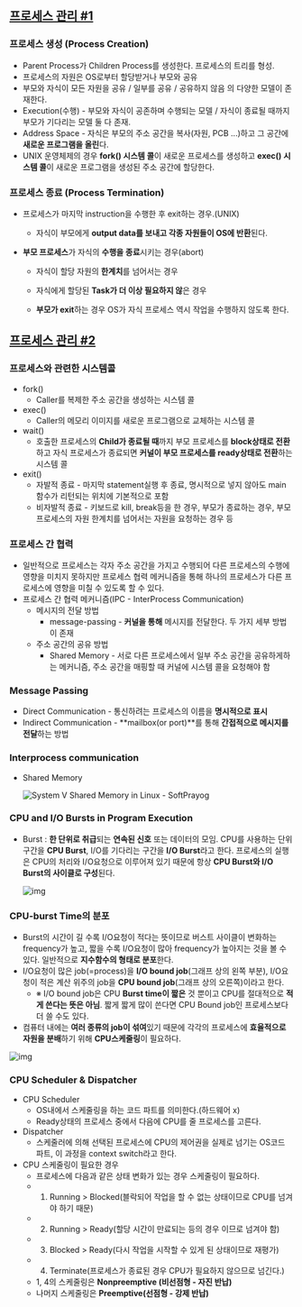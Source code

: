 ## [프로세스 관리 #1](https://core.ewha.ac.kr/publicview/C0101020140321144554159683?vmode=f)

### 프로세스 생성 (Process Creation)

- Parent Process가 Children Process를 생성한다. 프로세스의 트리를 형성.
- 프로세스의 자원은 OS로부터 할당받거나 부모와 공유
- 부모와 자식이 모든 자원을 공유 / 일부를 공유 / 공유하지 않음 의 다양한 모델이 존재한다.
- Execution(수행) - 부모와 자식이 공존하며 수행되는 모델 / 자식이 종료될 때까지 부모가 기다리는 모델 둘 다 존재.
- Address Space - 자식은 부모의 주소 공간을 복사(자원, PCB ...)하고 그 공간에 **새로운 프로그램을 올린**다.
- UNIX 운영체제의 경우 **fork() 시스템 콜**이 새로운 프로세스를 생성하고 **exec() 시스템 콜**이 새로운 프로그램을 생성된 주소 공간에 할당한다.

### 프로세스 종료 (Process Termination)

- 프로세스가 마지막 instruction을 수행한 후 exit하는 경우.(UNIX)

  - 자식이 부모에게 **output data를 보내고 각종 자원들이 OS에 반환**된다.

- **부모 프로세스**가 자식의 **수행을 종료**시키는 경우(abort)

  - 자식이 할당 자원의 **한계치**를 넘어서는 경우

  - 자식에게 할당된 **Task가 더 이상 필요하지 않**은 경우

  - **부모가 exit**하는 경우 OS가 자식 프로세스 역시 작업을 수행하지 않도록 한다.

    

## [프로세스 관리 #2](https://core.ewha.ac.kr/publicview/C0101020140325134428879622?vmode=f)

### 프로세스와 관련한 시스템콜

- fork()
  - Caller를 복제한 주소 공간을 생성하는 시스템 콜
- exec()
  - Caller의 메모리 이미지를 새로운 프로그램으로 교체하는 시스템 콜
- wait()
  - 호출한 프로세스의 **Child가 종료될 때**까지 부모 프로세스를 **block상태로 전환**하고 자식 프로세스가 종료되면 **커널이 부모 프로세스를 ready상태로 전환**하는 시스템 콜
- exit()
  - 자발적 종료 - 마지막 statement실행 후 종료, 명시적으로 넣지 않아도 main함수가 리턴되는 위치에 기본적으로 포함
  - 비자발적 종료 - 키보드로 kill, break등을 한 경우, 부모가 종료하는 경우, 부모 프로세스의 자원 한계치를 넘어서는 자원을 요청하는 경우 등

### 프로세스 간 협력

- 일반적으로 프로세스는 각자 주소 공간을 가지고 수행되어 다른 프로세스의 수행에 영향을 미치지 못하지만 프로세스 협력 메커니즘을 통해 하나의 프로세스가 다른 프로세스에 영향을 미칠 수 있도록 할 수 있다.
- 프로세스 간 협력 메커니즘(IPC - InterProcess Communication)
  - 메시지의 전달 방법
    - message-passing - **커널을 통해** 메시지를 전달한다. 두 가지 세부 방법이 존재
  - 주소 공간의 공유 방법
    - Shared Memory - 서로 다른 프로세스에서 일부 주소 공간을 공유하게하는 메커니즘, 주소 공간을 매핑할 때 커널에 시스템 콜을 요청해야 함

### Message Passing

- Direct Communication - 통신하려는 프로세스의 이름을 **명시적으로 표시**
- Indirect Communication - **mailbox(or port)**를 통해 **간접적으로 메시지를 전달**하는 방법

### Interprocess communication

- Shared Memory

  ![System V Shared Memory in Linux - SoftPrayog](https://www.softprayog.in/images/shared-memory.png)

### CPU and I/O Bursts in Program Execution

- Burst : **한 단위로 취급**되는 **연속된 신호** 또는 데이터의 모임. CPU를 사용하는 단위 구간을 **CPU Burst**, I/O를 기다리는 구간을 **I/O Burst**라고 한다. 프로세스의 실행은 CPU의 처리와 I/O요청으로 이루어져 있기 때문에 항상 **CPU Burst와 I/O Burst의 사이클로 구성**된다.

  ![img](https://velog.velcdn.com/images%2Fckstn0777%2Fpost%2Fdc614f38-46cb-4e3e-8cd8-baf1cf39d8f8%2Fimage.png)

### CPU-burst Time의 분포

+ Burst의 시간이 길 수록 I/O요청이 적다는 뜻이므로 버스트 사이클이 변화하는 frequency가 높고, 짧을 수록 I/O요청이 많아 frequency가 높아지는 것을 볼 수 있다. 일반적으로 **지수함수의 형태로 분포**한다.
+ I/O요청이 많은 job(=process)을 **I/O bound job**(그래프 상의 왼쪽 부분),  I/O요청이 적은 계산 위주의 job을 **CPU bound job**(그래프 상의 오른쪽)이라고 한다.
  + ※ I/O bound job은 CPU **Burst time이 짧은** 것 뿐이고 CPU를 절대적으로 **적게 쓴다는 뜻은 아님**. 짧게 짧게 많이 쓴다면 CPU Bound job인 프로세스보다 더 쓸 수도 있다. 
+ 컴퓨터 내에는 **여러 종류의 job이 섞여**있기 때문에 각각의 프로세스에 **효율적으로 자원을 분배**하기 위해 **CPU스케줄링**이 필요하다. 

![img](https://velog.velcdn.com/images%2Fckstn0777%2Fpost%2Fc12a13aa-7ff6-473e-a2a5-7b8bbacd78a2%2Fimage.png)



### CPU Scheduler & Dispatcher

+ CPU Scheduler
  + OS내에서 스케줄링을 하는 코드 파트를 의미한다.(하드웨어 x)
  + Ready상태의 프로세스 중에서 다음에 CPU를 줄 프로세스를 고른다.
+ Dispatcher
  + 스케줄러에 의해 선택된 프로세스에 CPU의 제어권을 실제로 넘기는 OS코드 파트, 이 과정을 context switch라고 한다.
+ CPU 스케줄링이 필요한 경우
  + 프로세스에 다음과 같은 상태 변화가 있는 경우 스케줄링이 필요하다.
  + 1. Running > Blocked(블락되어 작업을 할 수 없는 상태이므로 CPU를 넘겨야 하기 때문)
  + 2. Running > Ready(할당 시간이 만료되는 등의 경우 이므로 넘겨야 함)
  + 3. Blocked > Ready(다시 작업을 시작할 수 있게 된 상태이므로 재평가)
  + 4. Terminate(프로세스가 종료된 경우 CPU가 필요하지 않으므로 넘긴다.)
  + 1, 4의 스케줄링은 **Nonpreemptive (비선점형 - 자진 반납)**
  + 나머지 스케줄링은 **Preemptive(선점형 - 강제 반납)**